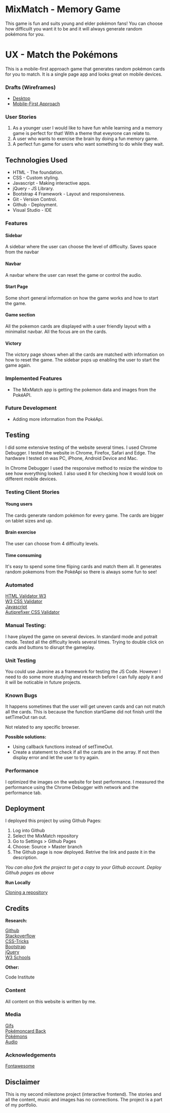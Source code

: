 # MixMatch - Memory Game
This game is fun and suits young and elder pokémon fans! You can choose how difficuilt you want it to be and it will always generate random pokémons for you.
# UX - Match the Pokémons
This is a mobile-first approach game that generates random pokémon cards for you to match. It is a single page app and looks great on mobile devices.

### Drafts (Wireframes)
* [Desktop](https://tomost2019.github.io/MixMatch/assets/images/wireframes/MixMatch_GameCards.png)
* [Mobile-First Approach](https://tomost2019.github.io/MixMatchassets/images/wireframes/MixMatch_Mobile.png)

### User Stories

1. As a younger user I would like to have fun while learning and a memory game is perfect for that! With a theme that eveyrone can relate to. 
2. A user who wants to exercise the brain by doing a fun memory game. 
3. A perfect fun game for users who want something to do while they wait. 

## Technologies Used
* HTML - The foundation.
* CSS - Custom styling.
* Javascript - Making interactive apps. 
* jQuery - JS Library.
* Bootstrap 4 Framework - Layout and responsiveness.
* Git - Version Control.
* Github - Deployment.
* Visual Studio - IDE

### Features

#### Sidebar
A sidebar where the user can choose the level of difficulty. Saves space from the navbar
#### Navbar
A navbar where the user can reset the game or control the audio.
#### Start Page
Some short general information on how the game works and how to start the game. 
#### Game section
All the pokemon cards are displayed with a user friendly layout with a minimalist navbar. All the focus are on the cards. 
#### Victory
The victory page shows when all the cards are matched with information on how to reset the game. The sidebar pops up enabling the user to start the game again. 


### Implemented Features

* The MixMatch app is getting the pokemon data and images from the PokéAPI.


### Future Development
* Adding more information from the PokéApi. 


## Testing
I did some extensive testing of the website several times. I used Chrome Debugger. I tested the website in Chrome, Firefox, Safari and Edge. The hardware I tested on was PC, iPhone, Android Device and Mac.

In Chrome Debugger I used the responsive method to resize the window to see how everything looked. I also used it for checking how it would look on different mobile devices.

### Testing Client Stories

#### Young users 
The cards generate random pokémon for every game. The cards are bigger on tablet sizes and up.
#### Brain exercise
The user can choose from 4 difficulty levels.
#### Time consuming
It's easy to spend some time fliping cards and match them all. It generates random pokemons from the PokéApi so there is always some fun to see!




### Automated

[HTML Validator W3](https://validator.w3.org)<br>
[W3 CSS Validator](https://jigsaw.w3.org/css-validator/)<br>
[Javascript](https://codebeautify.org/jsvalidate)<br>
[Autiprefixer CSS Validator](https://autoprefixer.github.io/)



### Manual Testing:

I have played the game on several devices. In standard mode and potrait mode. Tested all the difficulty levels several times. Trying to double click on cards and buttons to disrupt the gameplay. 

### Unit Testing
You could use Jasmine as a framework for testing the JS Code. However I need to do some more studying and research before I can fully apply it and it will be noticable in future projects. 

### Known Bugs
It happens sometimes that the user will get uneven cards and can not match all the cards. This is because the function startGame did not finish until the setTimeOut ran out.

Not related to any specific browser. 

**Possible solutions:**
* Using callback functions instead of setTimeOut.
* Create a statement to check if all the cards are in the array. If not then display error and let the user to try again.

### Performance
I optimized the images on the website for best performance. I measured the performance using the Chrome Debugger with network and the performance tab.

## Deployment
I deployed this project by using Github Pages:

1. Log into Github
2. Select the MixMatch repository
3. Go to Settings > Github Pages
4. Choose: Source > Master branch
5. The Github page is now deployed. Retrive the link and paste it in the description.

*You can also fork the project to get a copy to your Github account. Deploy Github pages as above*

**Run Locally**

[Cloning a repository](https://help.github.com/en/articles/cloning-a-repository)


## Credits
**Research:**

[Github](https://www.github.com)<br>
[Stackoverflow](https://stackoverflow.com)<br>
[CSS-Tricks](https://www.css-tricks.com)<br>
[Bootstrap](https://www.getbootstrap.com)<br>
[jQuery](https://jquery.com/)<br>
[W3 Schools](https://www.w3schools.com/)

**Other:**

Code Institute

### Content
All content on this website is written by me.

### Media

[Gifs](https://giphy.com/)<br>
[Pokémoncard Back](https://www.deviantart.com/atomicmonkeytcg/art/Pokemon-Card-Backside-in-High-Resolution-633406210)<br>
[Pokémons](https://pokeapi.com/)<br>
[Audio](https://www.youtube.com/watch?v=P8T6gh9p2-c)

### Acknowledgements

[Fontawesome](https://www.fontawesome.com)<br> 

## Disclaimer
This is my second milestone project (interactive frontend). The stories and all the content, music and images has no connections. The project is a part of my portfolio. 

